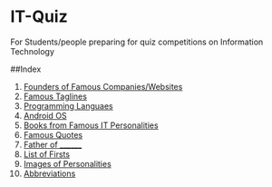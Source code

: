 # IT-Quiz
For Students/people preparing for quiz competitions on Information Technology 

##Index

1. [Founders of Famous Companies/Websites](/founders.md)
2. [Famous Taglines](/taglines.md)
3. [Programming Languaes](/programming_languages.md)
4. [Android OS](/android.md)
5. [Books from Famous IT Personalities](/books.md)
6. [Famous Quotes](/quotes.md)
7. [Father of   ______](/father_of.md)
8. [List of Firsts](/first_in_tech.md) 
9. [Images of Personalities](/images_of_personalities.md) 
10. [Abbreviations](/abbreviation.md)

 
